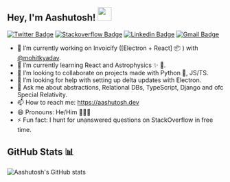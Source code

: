 ## Hey, I'm Aashutosh! <img src="https://files.aashutosh.dev/hey.gif" width="32px">

[![Twitter Badge](https://img.shields.io/badge/-@AashutoshRathi-1ca0f1?style=flat-square&labelColor=1ca0f1&logo=twitter&logoColor=white&link=https://twitter.com/AashutoshRathi)](https://twitter.com/AashutoshRathi) 
[![Stackoverflow Badge](https://img.shields.io/badge/-aashutoshrathi-f48024?style=flat-square&labelColor=f48024&logo=stackoverflow&logoColor=white&link=https://stackoverflow.com/users/7326407/aashutosh-rathi)](https://stackoverflow.com/users/7326407/aashutosh-rathi)
[![Linkedin Badge](https://img.shields.io/badge/-aashutoshrathi-blue?style=flat-square&logo=Linkedin&logoColor=white&link=https://www.linkedin.com/in/aashutoshrathi/)](https://www.linkedin.com/in/aashutoshrathi/)
[![Gmail Badge](https://img.shields.io/badge/-me@aashutosh.dev-c14438?style=flat-square&logo=Gmail&logoColor=white&link=mailto:me@aashutosh.dev)](mailto:me@aashutosh.dev)

* 🔭  I’m currently working on Invoicify ([Electron + React] :package: ) with [@mohitkyadav](https://github.com/mohitkyadav).
* 🌱  I’m currently learning React and Astrophysics ✨ 🔭.
* 👯  I’m looking to collaborate on projects made with Python 🐍, JS/TS.
* 🤔  I’m looking for help with setting up delta updates with Electron.
* 💬  Ask me about abstractions, Relational DBs, TypeScript, Django and ofc Special Relativity.
* 📫  How to reach me: https://aashutosh.dev
* 😄  Pronouns: He/Him 🙍🏻‍♂️
* ⚡  Fun fact: I hunt for unanswered questions on StackOverflow in free time.

## GitHub Stats 📊

<img align="center" src="https://readme.aashutosh.dev/api?username=aashutoshrathi&show_icons=true&include_all_commits=true&theme=dark" alt="Aashutosh's GitHub stats" />
